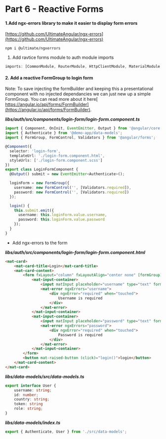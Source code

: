 # Part 6 - Reactive Forms

#### 1.Add ngx-errors library to make it easier to display form errors

[https://github.com/UltimateAngular/ngx-errors](https://github.com/UltimateAngular/ngx-errors)

```
npm i @ultimate/ngxerrors
```

1. Add ravtice forms module to auth module imports

```ts
imports: [CommonModule, RouterModule, HttpClientModule, MaterialModule, ReactiveFormsModule],
```

#### 2. Add a reactive FormGroup to login form

Note: To save injecting the formBuilder and keeping this a presentational component with no injected dependancies we can just new up a simple FormGroup. You can read more about it here[ https://angular.io/api/forms/FormBuilder](https://angular.io/api/forms/FormBuilder).

_**libs/auth/src/components/login-form/login-form.component.ts**_

```ts
import { Component, OnInit, EventEmitter, Output } from '@angular/core';
import { Authenticate } from '@demo-app/data-models';
import { FormGroup, FormControl, Validators } from '@angular/forms';

@Component({
  selector: 'login-form',
  templateUrl: './login-form.component.html',
  styleUrls: ['./login-form.component.scss']
})
export class LoginFormComponent {
  @Output() submit = new EventEmitter<Authenticate>();

  loginForm = new FormGroup({
    username: new FormControl('', [Validators.required]),
    password: new FormControl('', [Validators.required])
  });

  login() {
    this.submit.emit({
      username: this.loginForm.value.username,
      password: this.loginForm.value.password
    });
  }
}
```

* Add ngx-errors to the form

_**libs/auth/src/components/login-form/login-form.component.html**_

```html
<mat-card>
    <mat-card-title>Login</mat-card-title>
    <mat-card-content>
        <form fxLayout="column" fxLayoutAlign="center none" [formGroup]="loginForm">
            <mat-input-container>
                <input matInput placeholder="username" type="text" formControlName="username">
                <mat-error ngxErrors="username">
                    <div ngxError="required" when="touched">
                        Username is required
                    </div>
                </mat-error>
            </mat-input-container>
            <mat-input-container>
                <input matInput placeholder="password" type="text" formControlName="password">
                <mat-error ngxErrors="password">
                    <div ngxError="required" when="touched">
                        Password is required
                    </div>
                </mat-error>
            </mat-input-container>
        </form>
        <button mat-raised-button (click)="login()">login</button>
    </mat-card-content>
</mat-card>
```

_**libs/data-models/src/data-models.ts**_

```ts
export interface User {
    username: string;
    id: number;
    country: string;
    token: string
    role: string;
}
```

_**libs/data-models/index.ts**_

```ts
export { Authenticate, User } from './src/data-models';
```



